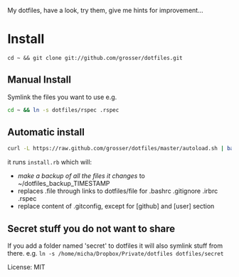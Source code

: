 My dotfiles, have a look, try them, give me hints for improvement...

Install
=======

    cd ~ && git clone git://github.com/grosser/dotfiles.git

Manual Install
--------------
Symlink the files you want to use e.g.

```Bash
cd ~ && ln -s dotfiles/rspec .rspec
```

Automatic install
-----------------

```Bash
curl -L https://raw.github.com/grosser/dotfiles/master/autoload.sh | bash -s master
```

it runs `install.rb` which will:

 - *make a backup of all the files it changes* to ~/dotfiles_backup_TIMESTAMP
 - replaces .file through links to dotfiles/file for .bashrc .gitignore .irbrc .rspec
 - replace content of .gitconfig, except for [github] and [user] section

Secret stuff you do not want to share
------
If you add a folder named 'secret' to dotfiles it will also symlink stuff from there.
e.g. `ln -s /home/micha/Dropbox/Private/dotfiles dotfiles/secret`

License: MIT
